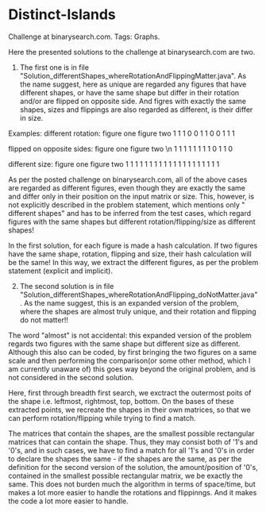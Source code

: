 # Distinct-Islands
Challenge at binarysearch.com. Tags: Graphs.

Here the presented solutions to the challenge at binarysearch.com are two.

1. The first one is in file "Solution_differentShapes_whereRotationAndFlippingMatter.java". As the name suggest, here as unique are regarded any figures that have different shapes, or have the same shape but differ in their rotation and/or are flipped on opposite side. And figres with exactly the same shapes, sizes and flippings are also regarded as different, is their differ in size.

Examples:
different rotation:         figure one               figure two
                          1 1 1                      0 0 1
                          1 0 0                      1 1 1

flipped on opposite sides:         figure one               figure two
                                \n  1 1                       1 1
                                  1 1                       1 1
                                  0 1                       1 0

different size:                    figure one               figure two
                                   1 1                    1 1 1 1
                                   1 1                    1 1 1 1
                                                          1 1 1 1
                                                          1 1 1 1

As per the posted challenge on binarysearch.com, all of the above cases are regarded as
different figures, even though they are exactly the same and differ only in their position
on the input matrix or size. This, however, is not explicitly described in the problem statement, which mentions only " different shapes" and has to be inferred from the test cases, which regard figures with the same shapes but different rotation/flipping/size as different shapes!

In the first solution, for each figure is made a hash calculation. If two figures have the same shape, rotation, flipping and size, their hash calculation will be the same! In this way, we extract the different figures, as per the problem statement (explicit and implicit).

2. The second solution is in file
"Solution_differentShapes_whereRotationAndFlipping_doNotMatter.java". As the name suggest, this is an expanded version of the problem, where the shapes are almost truly unique, and their rotation and flipping do not matter!! 

The word "almost" is not accidental: this expanded version of the problem regards two figures with the same shape but different size as different. Although this also can be coded, by first bringing the two figures on a same scale and then performing the comparison(or some other method, which I am currently unaware of) this goes way beyond the original problem, and is not considered in the second solution.

Here, first through breadth first search, we exctract the outermost poits of the shape
i.e. leftmost, rightmost, top, bottom. On the bases of these extracted points, we recreate the shapes in their own matrices, so that we can perform rotation/flipping while trying to find a match. 

The matrices that contain the shapes, are the smallest possible rectangular matrices that  can contain the shape. Thus, they may consist both of '1's and '0's, and in such cases, we have to find a match for all '1's and '0's in order to declare the shapes the same - if the shapes are the same, as per the definition for the second version of the solution, the amount/position of '0's, contained in the smallest possible rectangular matrix, we be exactly the same. This does not burden much the algorithm in terms of space/time, but
makes a lot more easier to handle the rotations and flippinngs. And it makes the code a lot more easier to handle.
